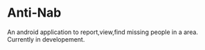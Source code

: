 # Anti-Nab
An android application to report,view,find missing people in a area.
Currently in developement.
